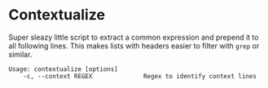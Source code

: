 # Contextualize
Super sleazy little script to extract a common expression and prepend it to all following lines. This makes lists with headers easier to filter with `grep` or similar. 

```
Usage: contextualize [options]
    -c, --context REGEX              Regex to identify context lines
```